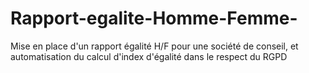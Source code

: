 # Rapport-egalite-Homme-Femme-
Mise en place d'un rapport égalité H/F pour une société de conseil,  et automatisation du calcul d'index d'égalité dans le respect du RGPD
